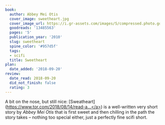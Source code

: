 ```yaml
---
book:
  author: Abbey Mei Otis
  cover_image: sweetheart.jpg
  cover_image_url: https://i.gr-assets.com/images/S/compressed.photo.goodreads.com/books/1329281136l/13485563._SX98_.jpg
  goodreads: '13485563'
  pages: '5'
  publication_year: '2010'
  slug: sweetheart
  spine_color: '#957d5f'
  tags:
  - scifi
  title: Sweetheart
plan:
  date_added: '2018-09-20'
review:
  date_read: 2018-09-20
  did_not_finish: false
  rating: 3
---
```


A bit on the nose, but still nice: [Sweatheart](<a target="_blank" href="https://www.tor.com/2018/08/14/read-abbey-mei-otis-sweetheart/" rel="nofollow">https://www.tor.com/2018/08/14/read-a...</a>) is a well-written very short story by *Abbey Mei Otis* that is first sweet and then chilling in the path the story takes – nothing too special either, just a perfectly fine scifi short.
